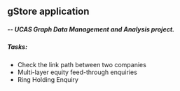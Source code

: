 ##  gStore application

##### -- UCAS Graph Data Management and Analysis project.

##### Tasks:

- Check the link path between two companies
- Multi-layer equity feed-through enquiries
- Ring Holding Enquiry